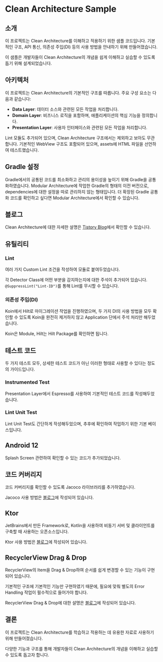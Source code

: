 # Clean Architecture Sample

## 소개

이 프로젝트는 Clean Architecture를 이해하고 적용하기 위한 샘플 코드입니다. 기본적인 구조, API 통신, 의존성 주입(DI) 등의 사용 방법을 안내하기 위해 만들어졌습니다.

이 샘플은 개발자들이 Clean Architecture의 개념을 쉽게 이해하고 실습할 수 있도록 돕기 위해 설계되었습니다.

## 아키텍처

이 프로젝트는 Clean Architecture의 기본적인 구조를 따릅니다. 주요 구성 요소는 다음과 같습니다:

- **Data Layer**: 데이터 소스와 관련된 모든 작업을 처리합니다.
- **Domain Layer**: 비즈니스 로직을 포함하며, 애플리케이션의 핵심 기능을 정의합니다.
- **Presentation Layer**: 사용자 인터페이스와 관련된 모든 작업을 처리합니다.

Lint 모듈도 추가되어 있으며, Clean Architecture 구조에서는 제외하고 보아도 무관합니다. 기본적인 WebView 구조도 포함되어 있으며, assets에 HTML 파일을 선언하여 테스트했습니다.

## Gradle 설정

Gradle에서의 공통된 코드를 최소화하고 관리의 용이성을 높이기 위해 Gradle을 공통화하였습니다. Modular Architecture에 작업한 Gradle의 형태의 이전 버전으로, dependencies에 대한 설정을 따로 관리하지 않는 형태입니다. 더 확장된 Gradle 공통화 코드를 확인하고 싶다면 Modular Architecture에서 확인할 수 있습니다.

## 블로그

Clean Architecture에 대한 자세한 설명은 [Tistory Blog](https://heegs.tistory.com)에서 확인할 수 있습니다.

## 유틸리티

### Lint

여러 가지 Custom Lint 조건을 작성하여 모듈로 붙여두었습니다.

각 Detector Class에 어떤 부분을 감지하는지에 대한 주석이 추가되어 있습니다. `@SuppressLint("Lint-ID")`를 통해 Lint를 무시할 수 있습니다.

### 의존성 주입(DI)

Koin에서 Hilt로 마이그레이션 작업을 진행하였으며, 두 가지 DI의 사용 방법을 모두 확인할 수 있도록 Koin을 완전히 제거하지 않고 Application 단에서 주석 처리만 해두었습니다.

Koin은 Module, Hilt는 Hilt Package를 확인하면 됩니다.

## 테스트 코드

두 가지 테스트 모두, 상세한 테스트 코드가 아닌 이러한 형태로 사용할 수 있다는 정도의 가이드입니다.

### Instrumented Test

Presentation Layer에서 Espresso를 사용하여 기본적인 테스트 코드를 작성해두었습니다.

### Lint Unit Test

Lint Unit Test도 간단하게 작성해두었으며, 추후에 확인하여 작업하기 위한 기본 베이스입니다.

## Android 12

Splash Screen 관련하여 확인할 수 있는 코드가 추가되었습니다.

## 코드 커버리지

코드 커버리지를 확인할 수 있도록 Jacoco 라이브러리를 추가하였습니다.

Jacoco 사용 방법은 [블로그](https://heegs.tistory.com/131)에 작성되어 있습니다.

## Ktor

JetBrains에서 만든 Framework로, Kotlin을 사용하여 비동기 서버 및 클라이언트를 구축할 때 사용하는 오픈소스입니다.

Ktor 사용 방법은 [블로그](https://heegs.tistory.com/133)에 작성되어 있습니다.

## RecyclerView Drag & Drop

RecyclerView의 Item을 Drag & Drop하여 순서를 쉽게 변경할 수 있는 기능이 구현되어 있습니다.

기본적인 구조에 기본적인 기능만 구현하였기 때문에, 필요에 맞춰 별도의 Error Handling 작업이 필수적으로 들어가야 합니다. 

RecyclerView Drag & Drop에 대한 설명은 [블로그](https://heegs.tistory.com/139)에 작성되어 있습니다.

## 결론

이 프로젝트는 Clean Architecture를 학습하고 적용하는 데 유용한 자료로 사용하기 위해 만들어졌습니다.

다양한 기능과 구조를 통해 개발자들이 Clean Architecture의 개념을 이해하고 실습할 수 있도록 돕고자 합니다.
